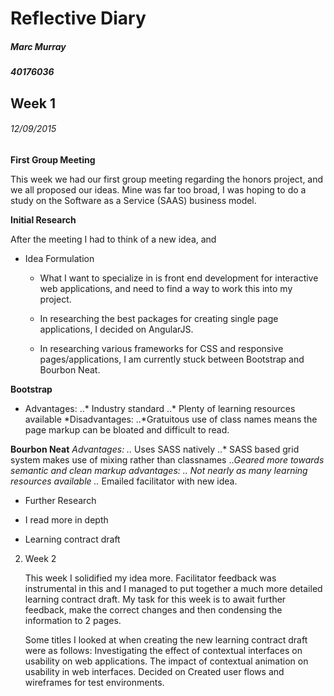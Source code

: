 # Reflective Diary
##### Marc Murray
##### 40176036

## Week 1 
###### 12/09/2015

__First Group Meeting__ 

This week we had our first group meeting regarding the honors project, and we all proposed our ideas.
Mine was far too broad, I was hoping to do a study on the Software as a Service (SAAS) business model.



__Initial Research__

After the meeting I had to think of a new idea, and 

 

* Idea Formulation

  * What I want to specialize in is front end development for interactive web applications, and need to find a way to work this into my project. 

        
  * In researching the best packages for creating single page applications, I decided on AngularJS.

        
  * In researching various frameworks for CSS and responsive pages/applications, I am currently stuck between Bootstrap and Bourbon Neat.


__Bootstrap__
* Advantages:
    ..* Industry standard
    ..* Plenty of learning resources available
*Disadvantages:
..*Gratuitous use of class names means the page markup can be bloated and difficult to read.

__Bourbon Neat__
*Advantages:
    ..* Uses SASS natively
    ..* SASS based grid system makes use of mixing rather than classnames
    ..*Geared more towards semantic and clean markup
*advantages:
    ..* Not nearly as many learning resources available
    ..* Emailed facilitator with new idea.



- Further Research
- I read more in depth  



- Learning contract draft

 
 
2. Week 2
 

    This week I solidified my idea more. Facilitator feedback was instrumental in this and I managed to put together a much more detailed learning contract draft. My task for this week is to await further feedback, make the correct changes and then condensing the information to 2 pages.

    Some titles I looked at when creating the new learning contract draft were as follows:
        Investigating the effect of contextual interfaces on usability on web applications.
        The impact of contextual animation on usability in web interfaces.
    Decided on 
    Created user flows and wireframes for test environments.
